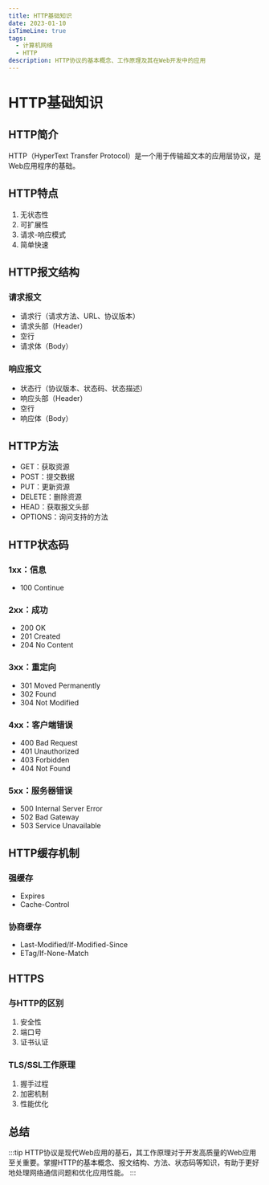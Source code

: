```yaml
---
title: HTTP基础知识
date: 2023-01-10
isTimeLine: true
tags:
  - 计算机网络
  - HTTP
description: HTTP协议的基本概念、工作原理及其在Web开发中的应用
---
```


# HTTP基础知识

## HTTP简介

HTTP（HyperText Transfer Protocol）是一个用于传输超文本的应用层协议，是Web应用程序的基础。

## HTTP特点

1. 无状态性
2. 可扩展性
3. 请求-响应模式
4. 简单快速

## HTTP报文结构

### 请求报文

- 请求行（请求方法、URL、协议版本）
- 请求头部（Header）
- 空行
- 请求体（Body）

### 响应报文

- 状态行（协议版本、状态码、状态描述）
- 响应头部（Header）
- 空行
- 响应体（Body）

## HTTP方法

- GET：获取资源
- POST：提交数据
- PUT：更新资源
- DELETE：删除资源
- HEAD：获取报文头部
- OPTIONS：询问支持的方法

## HTTP状态码

### 1xx：信息

- 100 Continue

### 2xx：成功

- 200 OK
- 201 Created
- 204 No Content

### 3xx：重定向

- 301 Moved Permanently
- 302 Found
- 304 Not Modified

### 4xx：客户端错误

- 400 Bad Request
- 401 Unauthorized
- 403 Forbidden
- 404 Not Found

### 5xx：服务器错误

- 500 Internal Server Error
- 502 Bad Gateway
- 503 Service Unavailable

## HTTP缓存机制

### 强缓存

- Expires
- Cache-Control

### 协商缓存

- Last-Modified/If-Modified-Since
- ETag/If-None-Match

## HTTPS

### 与HTTP的区别

1. 安全性
2. 端口号
3. 证书认证

### TLS/SSL工作原理

1. 握手过程
2. 加密机制
3. 性能优化

## 总结

:::tip
HTTP协议是现代Web应用的基石，其工作原理对于开发高质量的Web应用至关重要。掌握HTTP的基本概念、报文结构、方法、状态码等知识，有助于更好地处理网络通信问题和优化应用性能。
:::
